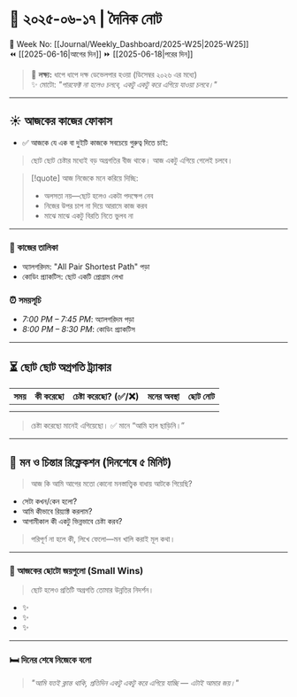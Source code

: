 # 🌼 **২০২৫-০৬-১৭** | দৈনিক নোট

📅 Week No: [[Journal/Weekly_Dashboard/2025-W25|2025-W25]]  
⏪ [[2025-06-16|আগের দিন]] ⏩ [[2025-06-18|পরের দিন]]

> 🎯 **লক্ষ্য:** ধাপে ধাপে দক্ষ ডেভেলপার হওয়া (ডিসেম্বর ২০২৬ এর মধ্যে)  
> ✨ মোটো: _"পারফেক্ট না হলেও চলবে, একটু একটু করে এগিয়ে যাওয়া চলবে।"_

---

## ☀️ আজকের কাজের ফোকাস

- ✅ আজকে যে এক বা দুইটি কাজকে সবচেয়ে গুরুত্ব দিতে চাই:    

> ছোট ছোট চেষ্টার মধ্যেই বড় অগ্রগতির বীজ থাকে। আজ একটু এগিয়ে গেলেই চলবে।

> [!quote] আজ নিজেকে মনে করিয়ে দিচ্ছি:
> - অলসতা নয়—ছোট হলেও একটা পদক্ষেপ নেব     
> - নিজের উপর চাপ না দিয়ে আরামে কাজ করব     
> - মাঝে মাঝে একটু বিরতি নিতে ভুলব না

---

### 🎯 কাজের তালিকা

- অ্যালগরিদম: "All Pair Shortest Path" পড়া  
- কোডিং প্র্যাকটিস: ছোট একটি প্রোগ্রাম লেখা  

### ⏰ সময়সূচি

- _7:00 PM – 7:45 PM_: অ্যালগরিদম পড়া 
- _8:00 PM – 8:30 PM_: কোডিং প্র্যাকটিস

---

## ⏳ ছোট ছোট অগ্রগতি ট্র্যাকার

| সময়  | কী করেছো             | চেষ্টা করেছো? (✅/❌) | মনের অবস্থা | ছোট নোট            |
|-------|----------------------|-----------------------|--------------|---------------------|
|       |                      |                       |              |                     |
|       |                      |                       |              |                     |

> চেষ্টা করেছো মানেই এগিয়েছো। ✅ মানে “আমি হাল ছাড়িনি।”

---

## 🧠 মন ও চিন্তার রিফ্লেকশন (দিনশেষে ৫ মিনিট)

> আজ কি আমি আগের মতো কোনো মনস্তাত্ত্বিক বাধায় আটকে গিয়েছি?

- সেটা কখন/কেন হলো?  
- আমি কীভাবে রিয়্যাক্ট করলাম?  
- আগামীকাল কী একটু ভিন্নভাবে চেষ্টা করব?  

> পরিপূর্ণ না হলে কী, লিখে ফেলো—মন খালি করাই মূল কথা।

---

### 🌱 আজকের ছোটো জয়গুলো (Small Wins)

> ছোট হলেও প্রতিটি অগ্রগতি তোমার উন্নতির নিদর্শন।

- ✨  
- ✨  
- ✨  

---

### 🛏️ দিনের শেষে নিজেকে বলো

> _"আমি যতই ক্লান্ত থাকি, প্রতিদিন একটু একটু করে এগিয়ে যাচ্ছি — এটাই আমার জয়।"_
